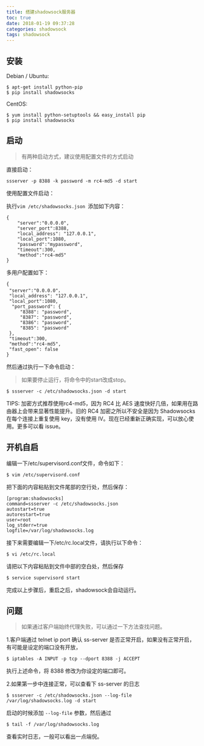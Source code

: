 ```yaml
---
title: 搭建shadowsock服务器
toc: true
date: 2018-01-19 09:37:28
categories: shadowsock
tags: shadowsock
---
```


## 安装

Debian / Ubuntu:

```
$ apt-get install python-pip
$ pip install shadowsocks
```

CentOS:

```
$ yum install python-setuptools && easy_install pip
$ pip install shadowsocks
```

## 启动

> 有两种启动方式，建议使用配置文件的方式启动

直接启动：

```
ssserver -p 8388 -k password -m rc4-md5 -d start
```

使用配置文件启动：

执行``vim /etc/shadowsocks.json ``添加如下内容：

```
{
    "server":"0.0.0.0",
    "server_port":8388,
    "local_address": "127.0.0.1",
    "local_port":1080,
    "password":"mypassword",
    "timeout":300,
    "method":"rc4-md5"
}
```

多用户配置如下：

```
{  
 "server":"0.0.0.0"，  
 "local_address": "127.0.0.1",  
 "local_port":1080,  
  "port_password": {  
     "8388": "password",  
     "8387": "password",  
     "8386": "password",  
     "8385": "password"  
 },  
 "timeout":300,  
 "method":"rc4-md5",  
 "fast_open": false  
}  
```

然后通过执行一下命令启动：

> 如果要停止运行，将命令中的start改成stop。

```
$ ssserver -c /etc/shadowsocks.json -d start
```

TIPS: 加密方式推荐使用rc4-md5，因为 RC4 比 AES 速度快好几倍，如果用在路由器上会带来显著性能提升。旧的 RC4 加密之所以不安全是因为 Shadowsocks 在每个连接上重复使用 key，没有使用 IV。现在已经重新正确实现，可以放心使用。更多可以看 issue。

## 开机自启

编辑一下/etc/supervisord.conf文件，命令如下：

```
$ vim /etc/supervisord.conf
```

把下面的内容粘贴到文件尾部的空行处，然后保存：

```
[program:shadowsocks]
command=ssserver -c /etc/shadowsocks.json
autostart=true
autorestart=true
user=root
log_stderr=true
logfile=/var/log/shadowsocks.log
```

接下来需要编辑一下/etc/rc.local文件，请执行以下命令：

```
$ vi /etc/rc.local
```

请把以下内容粘贴到文件中部的空白处，然后保存

```
$ service supervisord start
```

完成以上步骤后，重启之后，shadowsock会自动运行。

## 问题

> 如果通过客户端始终代理失败，可以通过一下方法查找问题。

1.客户端通过 telnet ip port 确认 ss-server 是否正常开启，如果没有正常开启，有可能是设定的端口没有开放，

```
$ iptables -A INPUT -p tcp --dport 8388 -j ACCEPT
```

执行上述命令，将 8388 修改为你设定的端口即可。

2.如果第一步中连接正常，可以查看下 ss-server 的日志

```
$ ssserver -c /etc/shadowsocks.json --log-file /var/log/shadowsocks.log -d start
```

启动的时候添加 ``--log-file`` 参数，然后通过

```
$ tail -f /var/log/shadowsocks.log
```

查看实时日志，一般可以看出一点端倪。
